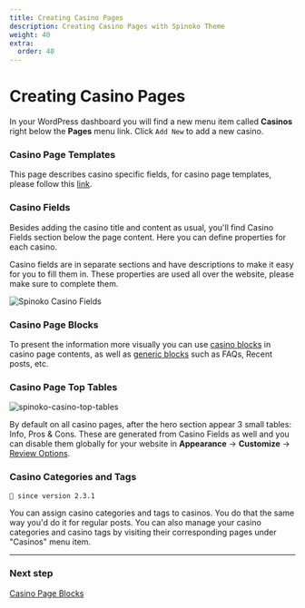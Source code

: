 ```yaml
---
title: Creating Casino Pages
description: Creating Casino Pages with Spinoko Theme
weight: 40
extra:
  order: 40
---
```


# Creating Casino Pages

In your WordPress dashboard you will find a new menu item called **Casinos** right below the **Pages** menu link. Click `Add New` to add a new casino.

### Casino Page Templates

This page describes casino specific fields, for casino page templates, please follow this [link](/docs/spinoko/casino-page-templates/).

### Casino Fields

Besides adding the casino title and content as usual, you'll find Casino Fields section below the page content. Here you can define properties for each casino.

Casino fields are in separate sections and have descriptions to make it easy for you to fill them in. These properties are used all over the website, please make sure to complete them.

![Spinoko Casino Fields](https://media.dinomatic.com/images/docs/spinoko/spinoko-casino-fields.png)

### Casino Page Blocks

To present the information more visually you can use [casino blocks](/docs/spinoko/casino-page-blocks/) in casino page contents, as well as [generic blocks](/docs/spinoko/blocks/) such as FAQs, Recent posts, etc.

### Casino Page Top Tables

![spinoko-casino-top-tables](https://media.dinomatic.com/images/docs/spinoko/spinoko-casino-info-pros-cons.png)

By default on all casino pages, after the hero section appear 3 small tables: Info, Pros & Cons. These are generated from Casino Fields as well and you can disable them globally for your website in **Appearance** &#8594; **Customize** &#8594; [Review Options](/docs/spinoko/customizations#review-options).

### Casino Categories and Tags

`💁 since version 2.3.1`

You can assign casino categories and tags to casinos. You do that the same way you'd do it for regular posts. You can also manage your casino categories and casino tags by visiting their corresponding pages under "Casinos" menu item.

---

### Next step

[Casino Page Blocks](/docs/spinoko/casino-page-blocks/)

